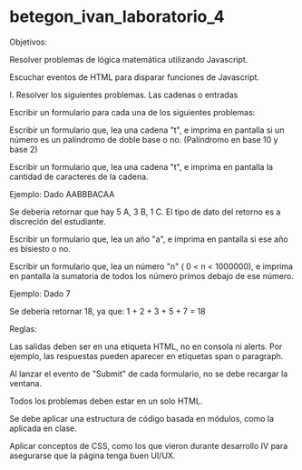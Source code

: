 # betegon_ivan_laboratorio_4

Objetivos:

Resolver problemas de lógica matemática utilizando Javascript.

Escuchar eventos de HTML para disparar funciones de Javascript.

I. Resolver los siguientes problemas. Las cadenas o entradas

Escribir un formulario para cada una de los siguientes problemas:

Escribir un formulario que, lea una cadena "t", e imprima en pantalla  si un número es un palíndromo de doble base o no. (Palíndromo en base 10 y base 2)



Escribir un formulario que, lea una cadena "t", e imprima en pantalla la cantidad de caracteres de la cadena.

Ejemplo: Dado AABBBACAA

Se debería retornar que hay 5 A, 3 B, 1 C. El tipo de dato del retorno es a discreción del estudiante.



Escribir un formulario que, lea un año "a", e imprima en pantalla si ese año es bisiesto o no.

Escribir un formulario que, lea un número "n" ( 0 < n < 1000000), e imprima en pantalla la sumatoria de todos los número primos debajo de ese número.

Ejemplo: Dado 7

Se debería retornar 18, ya que: 1 + 2 + 3 + 5 + 7 = 18




Reglas:

Las salidas deben ser en una etiqueta HTML, no en consola ni alerts. Por ejemplo, las respuestas pueden aparecer en etiquetas span o paragraph.

Al lanzar el evento de "Submit" de cada formulario, no se debe recargar la ventana.

Todos los problemas deben estar en un solo HTML.

Se debe aplicar una estructura de código basada en módulos, como la aplicada en clase.

Aplicar conceptos de CSS, como los que vieron durante desarrollo IV para asegurarse que la página tenga buen UI/UX.
